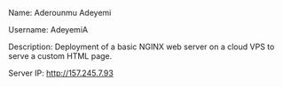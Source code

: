 Name: Aderounmu Adeyemi


Username: AdeyemiA


Description: Deployment of a basic NGINX web server on a cloud VPS to serve a custom HTML page.


Server IP: http://157.245.7.93

